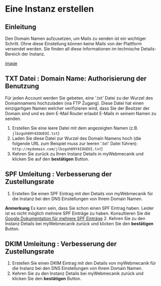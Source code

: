 # Eine Instanz erstellen

## Einleitung ##

Den Domain Namen aufzusetzen, um Mails zu senden ist ein wichtiger Schritt.
Ohne diese Einstellung können keine Mails von der Plattform versendet werden.
Sie finden all diese Informationen im technische Details- Bereich der Instanz.

[image](assets/instance-details.png)

## TXT Datei : Domain Name: Authorisierung der Benutzung ##

Für jeden Account werden Sie gebeten, eine '.txt' Datei zu der Wurzel des Domainnamens hochzuladen (via FTP Zugang). Diese Datei hat einen einzigartigen Namen welcher verifizieren wird, dass Sie der Besitzer der Domain sind und es dem E-Mail Router erlaubt E-Mails in seinem Namen zu senden.


1. Erstellen Sie eine leere Datei mit dem angezeigten Namen (z.B. `jlbzgoh89Y4IOUEOI.txt`)
2. Laden Sie diese Datei zur Wurzel des Domain Namens hoch (die folgende URL zum Beispiel muss zur leeren '.txt' Datei führen):  `http://mydomain.com/jlbzgoh89Y4IOUEOI.txt`)
3. Kehren Sie zurück zu Ihren Instanz Details in myWebmecanik und klicken Sie auf den **bestätigen** Button.

## SPF Umleitung : Verbesserung der Zustellungsrate ##

1. Erstellen Sie einen SPF Eintrag mit den Details von myWebmecanik für die Instanz bei den DNS Einstellungen von Ihrem Domain Namen.

 **Anmerkung** Es kann sein, dass Sie schon einen SPF Eintrag haben. Leider ist es nicht möglich mehrere SPF Einträge zu haben. Konsultieren Sie die [Google Dokumentation für mehrere SPF Einträge](https://support.google.com/a/answer/4568483)
2. Kehren Sie zu den Instanz Details bei myWebmecanik zurück und klicken Sie den **bestätigen** Button.

## DKIM Umleitung : Verbesserung der Zustellungsrate ##

1. Erstellen Sie einen DKIM Eintrag mit den Details von myWebmecanik für die Instanz bei den DNS Einstellungen von Ihrem Domain Namen.
2. Kehren Sie zu den Instanz Details bei myWebmecanik zurück und klicken Sie den **bestätigen** Button.
